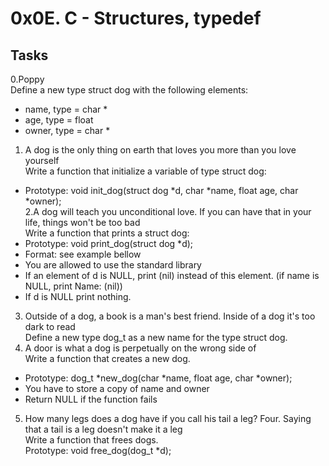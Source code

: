 # 0x0E. C - Structures, typedef
## Tasks
0.Poppy<br/>
Define a new type struct dog with the following elements:<br/>
- name, type = char *<br/>
- age, type = float<br/>
- owner, type = char *<br/>
1. A dog is the only thing on earth that loves you more than you love yourself<br/>
Write a function that initialize a variable of type struct dog:<br/>
- Prototype: void init_dog(struct dog *d, char *name, float age, char *owner);<br/>
2.A dog will teach you unconditional love. If you can have that in your life, things won't be too bad<br/>
Write a function that prints a struct dog: <br/>
- Prototype: void print_dog(struct dog *d);<br/>
- Format: see example bellow<br/>
- You are allowed to use the standard library<br/>
- If an element of d is NULL, print (nil) instead of this element. (if name is NULL, print Name: (nil))<br/>
- If d is NULL print nothing.<br/>
3. Outside of a dog, a book is a man's best friend. Inside of a dog it's too dark to read<br/>
Define a new type dog_t as a new name for the type struct dog.<br/>
4. A door is what a dog is perpetually on the wrong side of<br/>
Write a function that creates a new dog.<br/>
- Prototype: dog_t *new_dog(char *name, float age, char *owner);<br/>
- You have to store a copy of name and owner<br/>
-  Return NULL if the function fails<br/>
5. How many legs does a dog have if you call his tail a leg? Four. Saying that a tail is a leg doesn't make it a leg<br/>
Write a function that frees dogs.<br/>
Prototype: void free_dog(dog_t *d);<br/>
